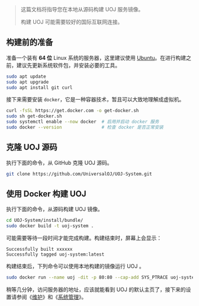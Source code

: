 > 这篇文档将指导您在本地从源码构建 UOJ 服务镜像。
>
> 构建 UOJ 可能需要较好的国际互联网连接。

## 构建前的准备

准备一个装有 **64 位** Linux 系统的服务器，这里建议使用 [Ubuntu](https://www.ubuntu.com/)。在进行构建之前，建议先更新系统软件包，并安装必要的工具。

```bash
sudo apt update
sudo apt upgrade
sudo apt install git curl
```

接下来需要安装 `docker`，它是一种容器技术，暂且可以大致地理解成虚拟机。

```bash
curl -fsSL https://get.docker.com -o get-docker.sh
sudo sh get-docker.sh
sudo systemctl enable --now docker  # 启用并启动 docker 服务
sudo docker --version               # 检查 docker 是否正常安装
```

<!--

另外，可以通过下面的命令安装 docker 加速器。

```bash
sudo mkdir -p /etc/docker
sudo tee /etc/docker/daemon.json <<-'EOF'
{
  "registry-mirrors": ["https://docker.mirrors.ustc.edu.cn"]
}
EOF
sudo systemctl restart docker
```

-->

## 克隆 UOJ 源码

执行下面的命令，从 GitHub 克隆 UOJ 源码。

```bash
git clone https://github.com/UniversalOJ/UOJ-System.git
```

## 使用 Docker 构建 UOJ

执行下面的命令，从源码构建 UOJ 镜像。

```bash
cd UOJ-System/install/bundle/
sudo docker build -t uoj-system .
```

可能需要等待一段时间才能完成构建。构建结束时，屏幕上会显示：

```
Successfully built xxxxxx
Successfully tagged uoj-system:latest
```

构建结束后，下列命令可以使用本地构建的镜像运行 UOJ 。

```bash
sudo docker run --name uoj -dit -p 80:80 --cap-add SYS_PTRACE uoj-system
```

稍等几分钟，访问服务器的地址，应该就能看到 UOJ 的默认主页了，接下来的设置请参阅《[维护](https://universaloj.github.io/post/维护.html)》和《[系统管理](https://universaloj.github.io/post/系统管理.html)》。
